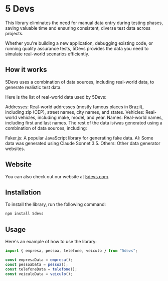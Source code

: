 # 5 Devs

This library eliminates the need for manual data entry during testing phases, saving valuable time and ensuring consistent, diverse test data across projects.

Whether you're building a new application, debugging existing code, or running quality assurance tests, 5Devs provides the data you need to simulate real-world scenarios efficiently.

## How it works

5Devs uses a combination of data sources, including real-world data, to generate realistic test data.

Here is the list of real-world data used by 5Devs:

Addresses: Real-world addresses (mostly famous places in Brazil), including zip (CEP), street names, city names, and states.
Vehicles: Real-world vehicles, including make, model, and year.
Names: Real-world names, including first and last names.
The rest of the data is/was generated using a combination of data sources, including:

Faker.js: A popular JavaScript library for generating fake data.
AI: Some data was generated using Claude Sonnet 3.5.
Others: Other data generator websites.

## Website

You can also check out our website at [5devs.com](https://5devs.com).

## Installation

To install the library, run the following command:

```bash
npm install 5devs
```

## Usage

Here's an example of how to use the library:

```typescript
import { empresa, pessoa, telefone, veiculo } from "5devs";

const empresaData = empresa();
const pessoaData = pessoa();
const telefoneData = telefone();
const veiculoData = veiculo();
```
